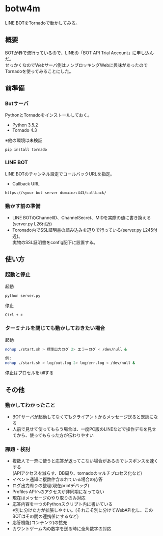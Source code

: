 # botw4m

LINE BOTをTornadoで動かしてみる。

## 概要
BOTが巷で流行っているので、LINEの「BOT API Trial Account」に申し込んだ。  
せっかくなのでWebサーバ側はノンブロッキングWebに興味があったのでTornadoを使ってみることにした。


## 前準備
### Botサーバ
PythonとTornadoをインストールしておく。
* Python 3.5.2
* Tornado 4.3  

※他の環境は未検証

```sh
pip install tornado
```

### LINE BOT
LINE BOTのチャンネル設定でコールバックURLを指定。
* Callback URL
```
https://<your bot server domain>:443/callback/
```

### 動かす前の準備

* LINE BOTのChannelID、ChannelSecret、MIDを実際の値に書き換える(server.py L26付近)
* Toronado内でSSL証明書の読み込みを辺りで行っている(server.py L245付近)。  
実物のSSL証明書をconfig配下に設置する。

## 使い方
### 起動と停止

起動
```sh
python server.py
```
停止
```
Ctrl + c
```

### ターミナルを閉じても動かしておきたい場合
起動
```sh
nohup ./start.sh > 標準出力ログ 2> エラーログ < /dev/null &

例：
nohup ./start.sh > log/out.log 2> log/err.log < /dev/null &
```

停止はプロセルをkillする


## その他
### 動かしてわかったこと
* BOTサーバが起動してなくてもクライアントからメッセージ送ると既読になる
* 人前で見せて使ってもらう場合は、一度PC版のLINEなどで操作デモを見せてから、使ってもらった方が伝わりやすい


### 課題・検討
* 複数人で一斉に使うと応答が返ってこない場合があるのでレスポンスを速くする  
(APIアクセスを減らす、DB周り、tornadoのマルチプロセス化など)
* イベント通知に複数件含まれている場合の応答
* ログ出力周りの整理(現在printデバッグ)
* Profiles APIへのアクセスが非同期になってない
* 現在はメッセージのやり取りのみ対応
* 応答内容を一つのPythonスクリプト内に書いている  
※別に分けた方が拡張しやすい。(それこそ別に分けてWebAPI化し、このBOTはその間の連携係にするなど)
* 応答機能(コンテンツ)の拡充
* カウントゲーム内の数字を送る時に全角数字の対応
